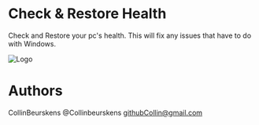 
# Check & Restore Health

Check and Restore your pc's health. This will fix any issues that have to do with Windows.


 
![Logo](https://www.pngmart.com/files/21/Male-Doctor-PNG.png)

# Authors

CollinBeurskens
@Collinbeurskens
githubCollin@gmail.com
